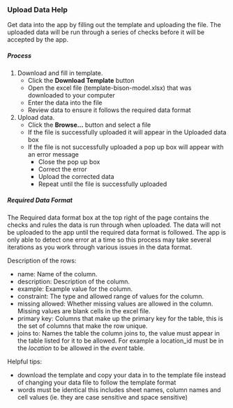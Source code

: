### Upload Data Help

Get data into the app by filling out the template and uploading the file. 
The uploaded data will be run through a series of checks before it will be accepted by the app.

##### Process

1. Download and fill in template. 
   - Click the **Download Template** button
   - Open the excel file (template-bison-model.xlsx) that was downloaded to your computer
   - Enter the data into the file
   - Review data to ensure it follows the required data format
2. Upload data.
   - Click the **Browse...** button and select a file
   - If the file is successfully uploaded it will appear in the Uploaded data box
   - If the file is not successfully uploaded a pop up box will appear with an error message
     - Close the pop up box
     - Correct the error
     - Upload the corrected data
     - Repeat until the file is successfully uploaded
   
##### Required Data Format

The Required data format box at the top right of the page contains the checks and rules the data is run through when uploaded. 
The data will not be uploaded to the app until the required data format is followed.
The app is only able to detect one error at a time so this process may take several iterations as you work through various issues in the data format. 

Description of the rows:

- name: Name of the column.
- description: Description of the column.
- example: Example value for the column.
- constraint: The type and allowed range of values for the column.
- missing allowed: Whether missing values are allowed in the column. Missing values are blank cells in the excel file.
- primary key: Columns that make up the primary key for the table, this is the set of columns that make the row unique.
- joins to: Names the table the column joins to, the value must appear in the table listed for it to be allowed. For example a location_id must be in the *location* to be allowed in the *event* table. 

Helpful tips:

- download the template and copy your data in to the template file instead of changing your data file to follow the template format
- words must be identical this includes sheet names, column names and cell values (ie. they are case sensitive and space sensitive) 

